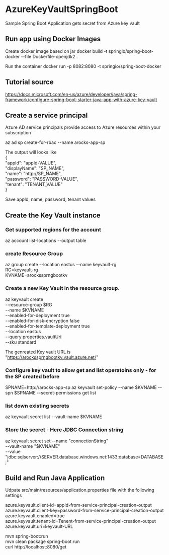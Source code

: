 # AzureKeyVaultSpringBoot
Sample Spring Boot Application gets secret from Azure key vault

## Run app using Docker  Images
Create docker image based on jar
docker build -t springio/spring-boot-docker --file Dockerfile-openjdk2 . 

Run the container 
docker run -p 8082:8080 -t springio/spring-boot-docker


## Tutorial source
https://docs.microsoft.com/en-us/azure/developer/java/spring-framework/configure-spring-boot-starter-java-app-with-azure-key-vault

## Create a service principal

Azure AD service principals provide access to Azure resources within your subscription

az ad sp create-for-rbac --name arocks-app-sp

The output will looks like <br/>
{ <br/>
  "appId": "appId-VALUE",  <br/>
  "displayName": "SP_NAME",  <br/>
  "name": "http://SP_NAME",  <br/>
  "password": "PASSWORD-VALUE", <br/>
  "tenant": "TENANT_VALUE" <br/>
}

Save appId,  name, password, tenant values


## Create the Key Vault instance

### Get supported regions for the account
az account list-locations --output table

### create Resource Group
az group create --location eastus --name keyvault-rg <br/>
RG=keyvault-rg <br/>
KVNAME=arockssprngbootkv <br/>

### Create a new Key Vault in the resource group.
az keyvault create \
    --resource-group $RG \
    --name $KVNAME \
    --enabled-for-deployment true \
    --enabled-for-disk-encryption false \
    --enabled-for-template-deployment true \
    --location eastus \
    --query properties.vaultUri \
    --sku standard

The genreated Key vault URL is "https://arockssprngbootkv.vault.azure.net/"

### Configure key vault to allow get and list operatoins only - for the SP created before
SPNAME=http://arocks-app-sp
az keyvault set-policy --name $KVNAME --spn $SPNAME --secret-permissions get list

### list down existing secrets
az keyvault secret list --vault-name $KVNAME

### Store the secret - Here JDBC Connection string
az keyvault secret set --name "connectionString" \
    --vault-name "$KVNAME" \
    --value "jdbc:sqlserver://SERVER.database.windows.net:1433;database=DATABASE;"
    
    
## Build and Run Java Application

Udpate src/main/resources/application.properties file with the following settings

azure.keyvault.client-id=appId-from-service-principal-creation-output <br/>
azure.keyvault.client-key=password-from-service-principal-creation-output <br/>
azure.keyvault.enabled=true <br/>
azure.keyvault.tenant-id=Tenent-from-service-principal-creation-output <br/>
azure.keyvault.uri=keyvault-URL <br/>


mvn spring-boot:run <br/>
mvn clean package spring-boot:run <br/>
curl http://localhost:8080/get <br/>
